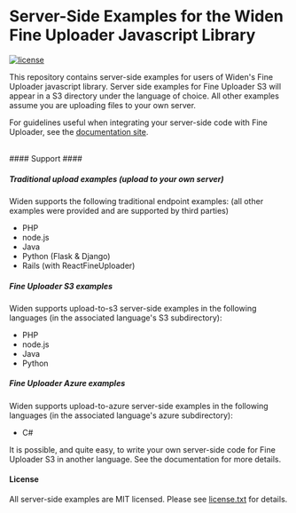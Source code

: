 # Server-Side Examples for the Widen Fine Uploader Javascript Library #
[![license](https://img.shields.io/badge/license-MIT-brightgreen.svg)](LICENSE)

This repository contains server-side examples for users of Widen's Fine Uploader javascript library.  Server side examples
for Fine Uploader S3 will appear in a S3 directory under the language of choice.  All other examples assume you are
uploading files to your own server.

For guidelines useful when integrating your server-side code with Fine Uploader, see the [documentation site](http://docs.fineuploader.com).

<br/>
#### Support ####

##### Traditional upload examples (upload to your own server)
Widen supports the following traditional endpoint examples: (all other examples were provided and are supported by third parties)
* PHP
* node.js
* Java
* Python (Flask & Django)
* Rails (with ReactFineUploader)

##### Fine Uploader S3 examples
Widen supports upload-to-s3 server-side examples in the following languages (in the associated language's S3 subdirectory):
* PHP
* node.js
* Java
* Python

##### Fine Uploader Azure examples
Widen supports upload-to-azure server-side examples in the following languages (in the associated language's azure subdirectory):
* C#

It is possible, and quite easy, to write your own server-side code for Fine Uploader S3 in another language.  See
the documentation for more details.

#### License ####
All server-side examples are MIT licensed.  Please see [license.txt](license.txt) for details.
